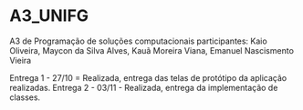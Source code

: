 # A3_UNIFG
A3 de Programação de soluções computacionais
participantes: Kaio Oliveira, Maycon da Silva Alves, Kauã Moreira Viana, Emanuel Nascismento Vieira


Entrega 1 -  27/10 = Realizada, entrega das telas de protótipo da aplicação realizadas.
Entrega 2 -  03/11 - Realizada, entrega da implementação de classes.

